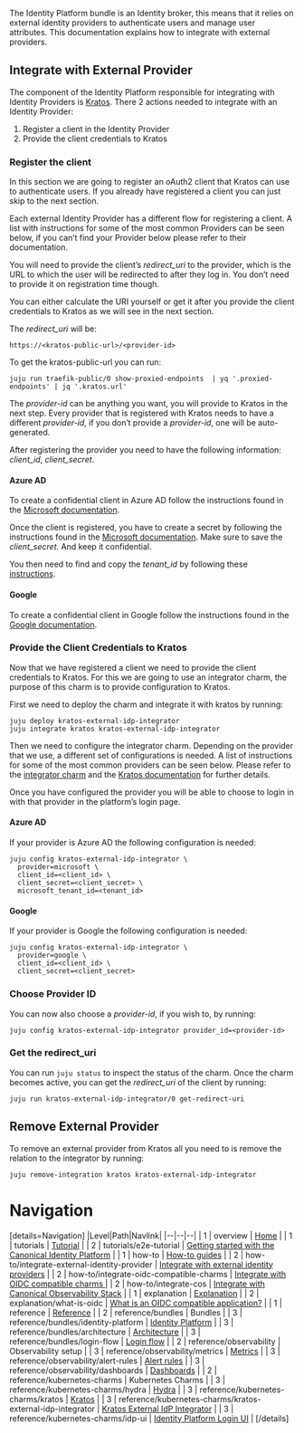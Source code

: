 The Identity Platform bundle is an Identity broker, this means that it relies on external identity providers to authenticate users and manage user attributes. This documentation explains how to integrate with external providers. 

## Integrate with External Provider

The component of the Identity Platform responsible for integrating with Identity Providers is [Kratos](http://charmhub.io/kratos). There 2 actions needed to integrate with an Identity Provider:
1. Register a client in the Identity Provider
2. Provide the client credentials to Kratos

### Register the client

In this section we are going to register an oAuth2 client that Kratos can use to authenticate users. If you already have registered a client you can just skip to the next section.

Each external Identity Provider has a different flow for registering a client. A list with instructions for some of the most common Providers can be seen below, if you can’t find your Provider below please refer to their documentation. 

You will need to provide the client’s *redirect_uri* to the provider, which is the URL to which the user will be redirected to after they log in. You don’t need to provide it on registration time though.

You can either calculate the URI yourself or get it after you provide the client credentials to Kratos as we will see in the next section.

The *redirect_uri* will be:

```https://<kratos-public-url>/<provider-id>```

To get the kratos-public-url you can run: 

```juju run traefik-public/0 show-proxied-endpoints  | yq '.proxied-endpoints' | jq '.kratos.url'```

The *provider-id* can be anything you want, you will provide to Kratos in the next step. Every provider that is registered with Kratos needs to have a different *provider-id*, if you don’t provide a *provider-id*, one will be auto-generated.

After registering the provider you need to have the following information: *client_id*, *client_secret*.

#### Azure AD 

To create a confidential client in Azure AD follow the instructions found in the [Microsoft documentation](https://learn.microsoft.com/en-us/azure/healthcare-apis/register-application#register-a-new-application).

Once the client is registered, you have to create a secret by following the instructions found in the [Microsoft documentation](https://learn.microsoft.com/en-us/azure/healthcare-apis/register-application#certificates--secrets). Make sure to save the *client_secret*. And keep it confidential.

You then need to find and copy the *tenant_id* by following these [instructions](https://learn.microsoft.com/en-us/azure/active-directory/fundamentals/how-to-find-tenant).

#### Google

To create a confidential client in Google follow the instructions found in the [Google documentation](https://developers.google.com/identity/protocols/oauth2#1.-obtain-oauth-2.0-credentials-from-the-dynamic_data.setvar.console_name-.).

### Provide the Client Credentials to Kratos

Now that we have registered a client we need to provide the client credentials to Kratos. For this we are going to use an integrator charm, the purpose of this charm is to provide configuration to Kratos.

First we need to deploy the charm and integrate it with kratos by running:

```
juju deploy kratos-external-idp-integrator
juju integrate kratos kratos-external-idp-integrator
```

Then we need to configure the integrator charm. Depending on the provider that we use, a different set of configurations is needed. A list of instructions for some of the most common providers can be seen below. Please refer to the [integrator charm](https://charmhub.io/kratos-external-idp-integrator) and the [Kratos documentation](https://www.ory.sh/docs/kratos/social-signin/overview) for further details.

Once you have configured the provider you will be able to choose to login in with that provider in the platform’s login page.

#### Azure AD

If your provider is Azure AD the following configuration is needed:

```
juju config kratos-external-idp-integrator \
  provider=microsoft \
  client_id=<client_id> \
  client_secret=<client_secret> \
  microsoft_tenant_id=<tenant_id>
```

#### Google

If your provider is Google the following configuration is needed:

```
juju config kratos-external-idp-integrator \
  provider=google \
  client_id=<client_id> \
  client_secret=<client_secret>
```

### Choose Provider ID

You can now also choose a *provider-id*, if you wish to, by running:

```
juju config kratos-external-idp-integrator provider_id=<provider-id> 
```

### Get the redirect_uri

You can run ```juju status``` to inspect the status of the charm. Once the charm becomes active, you can get the *redirect_uri* of the client by running:

```
juju run kratos-external-idp-integrator/0 get-redirect-uri
```

## Remove External Provider

To remove an external provider from Kratos all you need to is remove the relation to the integrator by running:

```
juju remove-integration kratos kratos-external-idp-integrator
```

# Navigation
[details=Navigation]
|Level|Path|Navlink|
|--|--|--|
| 1 | overview | [Home]() |
| 1 | tutorials | [Tutorial]() |
| 2 | tutorials/e2e-tutorial | [Getting started with the Canonical Identity Platform]() |
| 1 | how-to | [How-to guides]() |
| 2 | how-to/integrate-external-identity-provider | [Integrate with external identity providers]() |
| 2 | how-to/integrate-oidc-compatible-charms | [Integrate with OIDC compatible charms ]() |
| 2 | how-to/integrate-cos | [Integrate with Canonical Observability Stack]() |
| 1 | explanation | [Explanation]() |
| 2 | explanation/what-is-oidc | [What is an OIDC compatible application?]() |
| 1 | reference | [Reference]() |
| 2 | reference/bundles | Bundles |
| 3 | reference/bundles/identity-platform | [Identity Platform](https://charmhub.io/identity-platform) |
| 3 | reference/bundles/architecture | [Architecture]() |
| 3 | reference/bundles/login-flow | [Login flow]() |
| 2 | reference/observability | Observability setup |
| 3 | reference/observability/metrics | [Metrics]() |
| 3 | reference/observability/alert-rules | [Alert rules]() |
| 3 | reference/observability/dashboards | [Dashboards]() |
| 2 | reference/kubernetes-charms | Kubernetes Charms |
| 3 | reference/kubernetes-charms/hydra | [Hydra](https://charmhub.io/hydra) |
| 3 | reference/kubernetes-charms/kratos | [Kratos](https://charmhub.io/kratos) |
| 3 | reference/kubernetes-charms/kratos-external-idp-integrator | [Kratos External IdP Integrator](https://charmhub.io/kratos-external-idp-integrator) |
| 3 | reference/kubernetes-charms/idp-ui | [Identity Platform Login UI](https://charmhub.io/identity-platform-login-ui-operator) |
[/details]